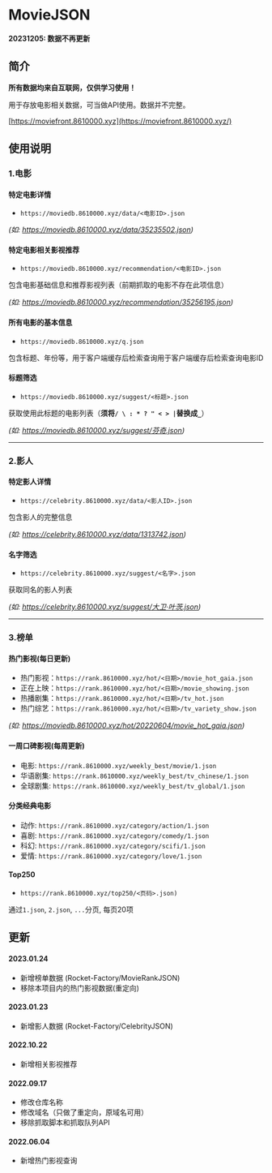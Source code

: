 # MovieJSON
**20231205: 数据不再更新** 
## 简介
**所有数据均来自互联网，仅供学习使用！**

用于存放电影相关数据，可当做API使用。数据并不完整。

[https://moviefront.8610000.xyz](https://moviefront.8610000.xyz/)

## 使用说明

### 1.电影
#### 特定电影详情
- `https://moviedb.8610000.xyz/data/<电影ID>.json`
 
*(如: https://moviedb.8610000.xyz/data/35235502.json)*

#### 特定电影相关影视推荐
- `https://moviedb.8610000.xyz/recommendation/<电影ID>.json`

包含电影基础信息和推荐影视列表（前期抓取的电影不存在此项信息）

*(如: https://moviedb.8610000.xyz/recommendation/35256195.json)*

#### 所有电影的基本信息
- `https://moviedb.8610000.xyz/q.json`

包含标题、年份等，用于客户端缓存后检索查询用于客户端缓存后检索查询电影ID

#### 标题筛选
- `https://moviedb.8610000.xyz/suggest/<标题>.json`

获取使用此标题的电影列表（**须将`/ \ : * ? " < > |`替换成`_`**） 

*(如: https://moviedb.8610000.xyz/suggest/芬奇.json)*

---

### 2.影人
#### 特定影人详情
- `https://celebrity.8610000.xyz/data/<影人ID>.json`

包含影人的完整信息

*(如: https://celebrity.8610000.xyz/data/1313742.json)*


#### 名字筛选
- `https://celebrity.8610000.xyz/suggest/<名字>.json`

获取同名的影人列表

*(如: https://celebrity.8610000.xyz/suggest/大卫·叶茨.json)*

---

### 3.榜单
#### 热门影视(每日更新)
- 热门影视：`https://rank.8610000.xyz/hot/<日期>/movie_hot_gaia.json`
- 正在上映：`https://rank.8610000.xyz/hot/<日期>/movie_showing.json`
- 热播剧集：`https://rank.8610000.xyz/hot/<日期>/tv_hot.json`
- 热门综艺：`https://rank.8610000.xyz/hot/<日期>/tv_variety_show.json`

*(如: https://moviedb.8610000.xyz/hot/20220604/movie_hot_gaia.json)*

#### 一周口碑影视(每周更新)
- 电影: `https://rank.8610000.xyz/weekly_best/movie/1.json`
- 华语剧集: `https://rank.8610000.xyz/weekly_best/tv_chinese/1.json`
- 全球剧集: `https://rank.8610000.xyz/weekly_best/tv_global/1.json`

#### 分类经典电影
- 动作: `https://rank.8610000.xyz/category/action/1.json`
- 喜剧: `https://rank.8610000.xyz/category/comedy/1.json`
- 科幻: `https://rank.8610000.xyz/category/scifi/1.json`
- 爱情: `https://rank.8610000.xyz/category/love/1.json`

#### Top250
- `https://rank.8610000.xyz/top250/<页码>.json)`

通过`1.json`, `2.json`, `...`分页, 每页20项


## 更新
#### 2023.01.24
- 新增榜单数据 (Rocket-Factory/MovieRankJSON)
- 移除本项目内的热门影视数据(重定向)

#### 2023.01.23
- 新增影人数据 (Rocket-Factory/CelebrityJSON)

#### 2022.10.22
- 新增相关影视推荐

#### 2022.09.17
- 修改仓库名称
- 修改域名（只做了重定向，原域名可用）
- 移除抓取脚本和抓取队列API

#### 2022.06.04
- 新增热门影视查询
